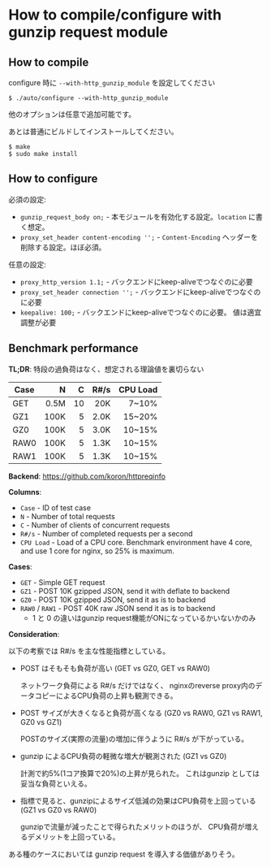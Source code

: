 # How to compile/configure with gunzip request module

## How to compile

configure 時に `--with-http_gunzip_module` を設定してください

```console
$ ./auto/configure --with-http_gunzip_module
```

他のオプションは任意で追加可能です。

あとは普通にビルドしてインストールしてください。

```console
$ make
$ sudo make install
```

## How to configure

必須の設定:

*   `gunzip_request_body on;` -
    本モジュールを有効化する設定。`location` に書く想定。
*   `proxy_set_header content-encoding '';` -
    `Content-Encoding` ヘッダーを削除する設定。ほぼ必須。

任意の設定:

*   `proxy_http_version 1.1;` -
    バックエンドにkeep-aliveでつなぐのに必要
*   `proxy_set_header connection '';` -
    バックエンドにkeep-aliveでつなぐのに必要
*   `keepalive: 100;` -
    バックエンドにkeep-aliveでつなぐのに必要。
    値は適宜調整が必要

## Benchmark performance

**TL;DR**: 特段の過負荷はなく、想定される理論値を裏切らない

Case |N    |C  |R#/s |CPU Load
-----|----:|--:|----:|-------:
GET  |0.5M |10 |20K  |7~10%
GZ1  |100K |5  |2.0K |15~20%
GZ0  |100K |5  |3.0K |10~15%
RAW0 |100K |5  |1.3K |10~15%
RAW1 |100K |5  |1.3K |10~15%

**Backend**: <https://github.com/koron/httpreqinfo>

**Columns**:

* `Case` - ID of test case
* `N` - Number of total requests
* `C` - Number of clients of concurrent requests
* `R#/s` - Number of completed requests per a second
* `CPU Load` - Load of a CPU core. Benchmark environment have 4 core, and use 1 core for nginx, so 25% is maximum.

**Cases**:

* `GET` - Simple GET request
* `GZ1` - POST 10K gzipped JSON, send it with deflate to backend
* `GZ0` - POST 10K gzipped JSON, send it as is to backend
* `RAW0` / `RAW1` - POST 40K raw JSON send it as is to backend
    *   1 と 0 の違いはgunzip request機能がONになっているかいないかのみ

**Consideration**:

以下の考察では R#/s を主な性能指標としている。

* POST はそもそも負荷が高い (GET vs GZ0, GET vs RAW0)

    ネットワーク負荷による R#/s だけではなく、
    nginxのreverse proxy内のデータコピーによるCPU負荷の上昇も観測できる。

* POST サイズが大きくなると負荷が高くなる (GZ0 vs RAW0, GZ1 vs RAW1, GZ0 vs GZ1)

    POSTのサイズ(実際の流量)の増加に伴うように R#/s が下がっている。

* gunzip によるCPU負荷の軽微な増大が観測された (GZ1 vs GZ0)

    計測で約5%(1コア換算で20%)の上昇が見られた。
    これはgunzip としては妥当な負荷といえる。

* 指標で見ると、gunzipによるサイズ低減の効果はCPU負荷を上回っている (GZ1 vs GZ0 vs RAW0)

    gunzipで流量が減ったことで得られたメリットのほうが、
    CPU負荷が増えるデメリットを上回っている。

ある種のケースにおいては gunzip request を導入する価値がありそう。
